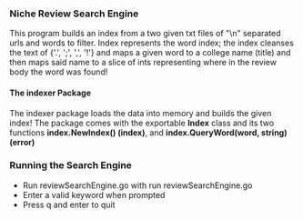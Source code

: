 ### Niche Review Search Engine
This program builds an index from a two given txt files of "\n" separated urls
and words to filter. Index represents the word index; the index cleanses the text
of {'.', ';', ',', '!'} and maps a given word to a college name (title) and then
maps said name to a slice of ints representing where in the review body the word
was found!

#### The indexer Package
The indexer package loads the data into memory and builds the given index! The
package comes with the exportable **Index** class and its two functions
**index.NewIndex() (index)**, and **index.QueryWord(word, string) (error)**

### Running the Search Engine
* Run reviewSearchEngine.go with run reviewSearchEngine.go
* Enter a valid keyword when prompted
* Press q and enter to quit
